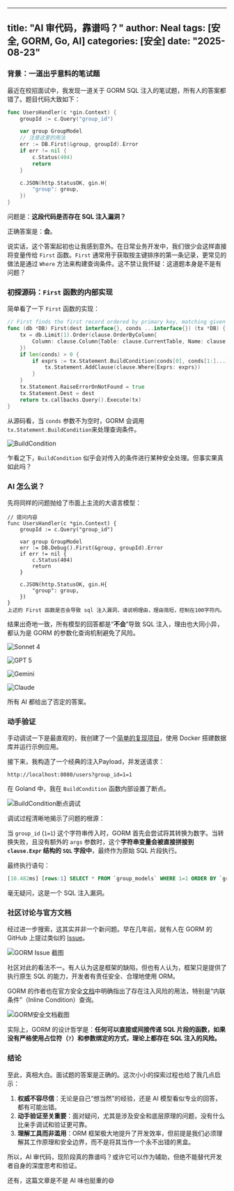 
---
title: "AI 审代码，靠谱吗？"
author: Neal
tags: [安全, GORM, Go, AI]
categories: [安全]
date: "2025-08-23" 
---

### 背景：一道出乎意料的笔试题

最近在校招面试中，我发现一道关于 GORM SQL 注入的笔试题，所有人的答案都错了。题目代码大致如下：

```go
func UsersHandler(c *gin.Context) {
	groupId := c.Query("group_id")

	var group GroupModel
	// 注意这里的用法
	err := DB.First(&group, groupId).Error 
	if err != nil {
		c.Status(404)
		return
	}

	c.JSON(http.StatusOK, gin.H{
		"group": group,
	})
}
```

问题是：**这段代码是否存在 SQL 注入漏洞？**

正确答案是：**会**。

说实话，这个答案起初也让我感到意外。在日常业务开发中，我们很少会这样直接将变量传给 `First` 函数。`First` 通常用于获取按主键排序的第一条记录，更常见的做法是通过 `Where` 方法来构建查询条件。这不禁让我怀疑：这道题本身是不是有问题？

### 初探源码：`First` 函数的内部实现

简单看了一下 `First` 函数的实现：

```go
// First finds the first record ordered by primary key, matching given conditions conds
func (db *DB) First(dest interface{}, conds ...interface{}) (tx *DB) {
	tx = db.Limit(1).Order(clause.OrderByColumn{
		Column: clause.Column{Table: clause.CurrentTable, Name: clause.PrimaryKey},
	})
	if len(conds) > 0 {
		if exprs := tx.Statement.BuildCondition(conds[0], conds[1:]...); len(exprs) > 0 {
			tx.Statement.AddClause(clause.Where{Exprs: exprs})
		}
	}
	tx.Statement.RaiseErrorOnNotFound = true
	tx.Statement.Dest = dest
	return tx.callbacks.Query().Execute(tx)
}
```

从源码看，当 `conds` 参数不为空时，GORM 会调用 `tx.Statement.BuildCondition`来处理查询条件。

![BuildCondition](https://i.postimg.cc/BbwDM7wZ/image.png)

乍看之下，`BuildCondition` 似乎会对传入的条件进行某种安全处理。但事实果真如此吗？

### AI 怎么说？

先将同样的问题抛给了市面上主流的大语言模型：

```
// 提问内容
func UsersHandler(c *gin.Context) {
	groupId := c.Query("group_id")

	var group GroupModel
	err := DB.Debug().First(&group, groupId).Error
	if err != nil {
		c.Status(404)
		return
	}

	c.JSON(http.StatusOK, gin.H{
		"group": group,
	})
}
上述的 First 函数是否会导致 sql 注入漏洞，请说明理由，理由简短，控制在100字符内。
```

结果出奇地一致，所有模型的回答都是“**不会**”导致 SQL 注入，理由也大同小异，都认为是 GORM 的参数化查询机制避免了风险。

![Sonnet 4](https://i.postimg.cc/76n4SfZw/image.png)

![GPT 5](https://i.postimg.cc/fTqkFgjm/image.png)

![Gemini](https://i.postimg.cc/zGfKHgpS/image.png)

![Claude](https://i.postimg.cc/ZKRck23L/image.png)

所有 AI 都给出了否定的答案。

### 动手验证

手动调试一下是最直观的，我创建了一个[简单的复现项目](https://github.com/madneal/codehub/tree/master/gorm_first)，使用 Docker 搭建数据库并运行示例应用。

接下来，我构造了一个经典的注入Payload，并发送请求：

`http://localhost:8080/users?group_id=1=1`

在 Goland 中，我在 `BuildCondition` 函数内部设置了断点。

![BuildCondition断点调试](https://i.postimg.cc/dVBYTM7y/image.png)

调试过程清晰地揭示了问题的根源：

当 `group_id` (`1=1`) 这个字符串传入时，GORM 首先会尝试将其转换为数字。当转换失败，且没有额外的 `args` 参数时，这个**字符串变量会被直接拼接到 `clause.Expr` 结构的 `SQL` 字段中**，最终作为原始 SQL 片段执行。

最终执行语句：

```sql
[10.482ms] [rows:1] SELECT * FROM `group_models` WHERE 1=1 ORDER BY `group_models`.`id` LIMIT 1
```

毫无疑问，这是一个 SQL 注入漏洞。

### 社区讨论与官方文档

经过进一步搜索，这其实并非一个新问题。早在几年前，就有人在 GORM 的 GitHub 上提过类似的 [Issue](https://github.com/go-gorm/gorm/issues/2517)。

![GORM Issue 截图](https://i.postimg.cc/SsKtRs3n/image.png)

社区对此的看法不一。有人认为这是框架的缺陷，但也有人认为，框架只是提供了执行原生 SQL 的能力，开发者有责任安全、合理地使用 ORM。

GORM 的作者也在官方安全[文档](https://gorm.io/docs/security.html)中明确指出了存在注入风险的用法，特别是“内联条件”（Inline Condition）查询。

![GORM安全文档截图](https://i.postimg.cc/1tqPXJLn/image.png)

实际上，GORM 的设计哲学是：**任何可以直接或间接传递 SQL 片段的函数，如果没有严格使用占位符（`?`）和参数绑定的方式，理论上都存在 SQL 注入的风险。**

### 结论

至此，真相大白。面试题的答案是正确的。这次小小的探索过程也给了我几点启示：

1.  **权威不容尽信**：无论是自己“想当然”的经验，还是 AI 模型看似专业的回答，都有可能出错。
2.  **动手验证至关重要**：面对疑问，尤其是涉及安全和底层原理的问题，没有什么比亲手调试和验证更可靠。
3.  **理解工具而非滥用**：ORM 框架极大地提升了开发效率，但前提是我们必须理解其工作原理和安全边界，而不是将其当作一个永不出错的黑盒。

所以，AI 审代码，现阶段真的靠谱吗？或许它可以作为辅助，但绝不能替代开发者自身的深度思考和验证。

还有，这篇文章是不是 AI 味也挺重的😄

